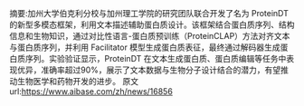 摘要:加州大学伯克利分校与加州理工学院的研究团队联合开发了名为 ProteinDT 的新型多模态框架，利用文本描述辅助蛋白质设计。该框架结合蛋白质序列、结构信息和生物知识，通过对比性语言-蛋白质预训练（ProteinCLAP）方法对齐文本与蛋白质序列，并利用 Facilitator 模型生成蛋白质表征，最终通过解码器生成蛋白质序列。实验验证显示，ProteinDT 在文本生成蛋白质、蛋白质编辑等任务中表现优异，准确率超过90%，展示了文本数据与生物分子设计结合的潜力，有望推动生物医学和药物开发的进步。
原文url:https://www.aibase.com/zh/news/16856